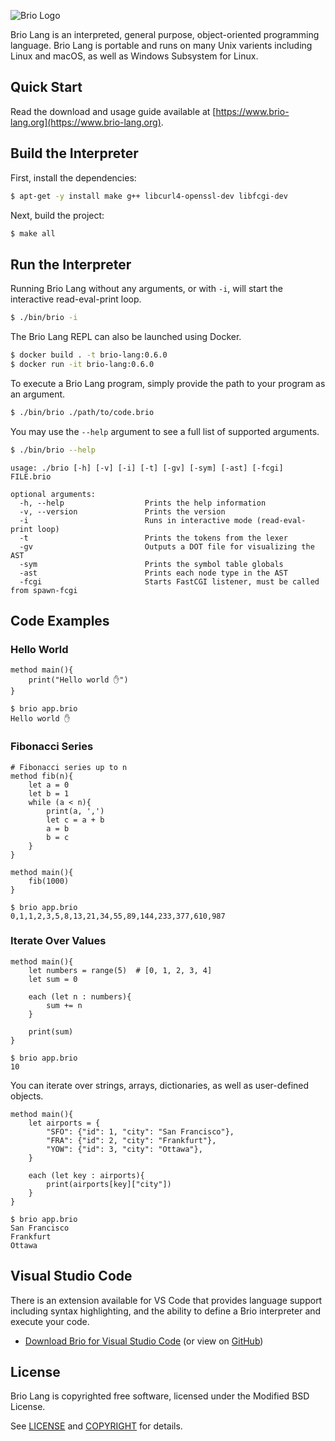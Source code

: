 ![Brio Logo](https://brio-lang-static-files.s3-us-west-2.amazonaws.com/brio.png)

Brio Lang is an interpreted, general purpose, object-oriented programming language. Brio Lang is portable and runs on many Unix varients including Linux and macOS, as well as Windows Subsystem for Linux.

## Quick Start
Read the download and usage guide available at [https://www.brio-lang.org](https://www.brio-lang.org).

## Build the Interpreter
First, install the dependencies:
```sh
$ apt-get -y install make g++ libcurl4-openssl-dev libfcgi-dev
```

Next, build the project:
```sh
$ make all
```

## Run the Interpreter

Running Brio Lang without any arguments, or with `-i`, will start the interactive read-eval-print loop.
```sh
$ ./bin/brio -i
```

The Brio Lang REPL can also be launched using Docker.
```sh
$ docker build . -t brio-lang:0.6.0
$ docker run -it brio-lang:0.6.0
```

To execute a Brio Lang program, simply provide the path to your program as an argument.
```sh
$ ./bin/brio ./path/to/code.brio
```

You may use the `--help` argument to see a full list of supported arguments.
```sh
$ ./bin/brio --help
```
```
usage: ./brio [-h] [-v] [-i] [-t] [-gv] [-sym] [-ast] [-fcgi] FILE.brio

optional arguments:
  -h, --help                  Prints the help information
  -v, --version               Prints the version
  -i                          Runs in interactive mode (read-eval-print loop)
  -t                          Prints the tokens from the lexer
  -gv                         Outputs a DOT file for visualizing the AST
  -sym                        Prints the symbol table globals 
  -ast                        Prints each node type in the AST
  -fcgi                       Starts FastCGI listener, must be called from spawn-fcgi
```

## Code Examples

### Hello World
```brio
method main(){
    print("Hello world ✋")
}
```
```
$ brio app.brio
Hello world ✋
```

### Fibonacci Series
```brio
# Fibonacci series up to n
method fib(n){
    let a = 0
    let b = 1
    while (a < n){
        print(a, ',')
        let c = a + b
        a = b
        b = c
    }
}

method main(){
    fib(1000)
}
```
```
$ brio app.brio
0,1,1,2,3,5,8,13,21,34,55,89,144,233,377,610,987
```

### Iterate Over Values
```brio
method main(){
    let numbers = range(5)  # [0, 1, 2, 3, 4]
    let sum = 0

    each (let n : numbers){
        sum += n
    }

    print(sum)
}
```
```
$ brio app.brio
10
```

You can iterate over strings, arrays, dictionaries, as well as user-defined objects.

```brio
method main(){
    let airports = {
        "SFO": {"id": 1, "city": "San Francisco"},
        "FRA": {"id": 2, "city": "Frankfurt"},
        "YOW": {"id": 3, "city": "Ottawa"},
    }

    each (let key : airports){
        print(airports[key]["city"])
    }
}
```
```
$ brio app.brio
San Francisco
Frankfurt
Ottawa
```

## Visual Studio Code

There is an extension available for VS Code that provides language support including syntax highlighting, and the ability to define a Brio interpreter and execute your code.

* [Download Brio for Visual Studio Code](https://marketplace.visualstudio.com/items?itemName=brio-lang.brio)  (or view on [GitHub](https://github.com/brio-lang/vscode-brio))

## License
Brio Lang is copyrighted free software, licensed under the Modified BSD License. 

See [LICENSE](LICENSE) and [COPYRIGHT](COPYRIGHT) for details.



